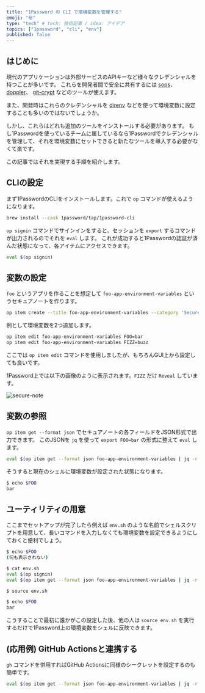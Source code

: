 ```yaml
---
title: "1Password の CLI で環境変数を管理する"
emoji: "㊙️"
type: "tech" # tech: 技術記事 / idea: アイデア
topics: ["1password", "cli", "env"]
published: false
---
```


## はじめに

現代のアプリケーションは外部サービスのAPIキーなど様々なクレデンシャルを持つことが多いです。
これらを開発者間で安全に共有するには [sops](https://github.com/mozilla/sops)、 [doppler](https://docs.doppler.com/docs/cli)、 [git-crypt](https://github.com/AGWA/git-crypt) などのツールが使えます。

また、開発時はこれらのクレデンシャルを [direnv](https://github.com/direnv/direnv) などを使って環境変数に設定することも多いのではないでしょうか。

しかし、これらはどれも追加のツールをインストールする必要があります。
もし1Passwordを使っているチームに属しているなら1Passwordでクレデンシャルを管理して、それを環境変数にセットできると新たなツールを導入する必要がなくて楽です。

この記事ではそれを実現する手順を紹介します。

## CLIの設定

まず1PasswordのCLIをインストールします。これで `op` コマンドが使えるようになります。

```sh
brew install --cask 1password/tap/1password-cli
```

`op signin` コマンドでサインインをすると、セッションを `export` するコマンドが出力されるのでそれを `eval` します。
これが成功すると1Passwordの認証が済んだ状態になって、各アイテムにアクセスできます。

```sh
eval $(op signin)
```

## 変数の設定

`foo` というアプリを作ることを想定して `foo-app-environment-variables` というセキュアノートを作ります。

```sh
op item create --title foo-app-environment-variables --category 'Secure Note'
```

例として環境変数を2つ追加します。

```sh
op item edit foo-app-environment-variables FOO=bar
op item edit foo-app-environment-variables FIZZ=buzz
```

ここでは `op item edit` コマンドを使用しましたが、もちろんGUI上から設定しても良いです。

1Password上では以下の画像のように表示されます。`FIZZ` だけ `Reveal` しています。

![secure-note](https://storage.googleapis.com/zenn-user-upload/90274bc60d25-20220505.png)

## 変数の参照

`op item get --format json` でセキュアノートの各フィールドをJSON形式で出力できます。
このJSONを `jq` を使って `export FOO=bar` の形式に整えて `eval` します。

```sh
eval $(op item get --format json foo-app-environment-variables | jq -r '.fields[] | select(.value) | "export " + (.label) + "=\"" + (.value) + "\""')
```

そうすると現在のシェルに環境変数が設定された状態になります。

```sh
$ echo $FOO
bar
```

## ユーティリティの用意

ここまでセットアップが完了したら例えば `env.sh` のような名前でシェルスクリプトを用意して、長いコマンドを入力しなくても環境変数を設定できるようにしておくと便利でしょう。

```sh
$ echo $FOO
(何も表示されない)

$ cat env.sh
eval $(op signin)
eval $(op item get --format json foo-app-environment-variables | jq -r '.fields[] | select(.value) | "export " + (.label) + "=\"" + (.value) + "\""')

$ source env.sh

$ echo $FOO
bar
```

こうすることで最初に誰かがこの設定した後、他の人は `source env.sh` を実行するだけで1Password上の環境変数をシェルに反映できます。

## (応用例) GitHub Actionsと連携する

`gh` コマンドを併用すればGitHub Actionsに同様のシークレットを設定するのも簡単です。

```sh
eval $(op item get --format json foo-app-environment-variables | jq -r '.fields[] | select(.value) | "gh secret set " + (.label) + " -b \"" + (.value) + "\""')
```
